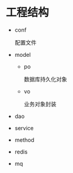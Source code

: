 # 工程结构
- conf
  
  配置文件

- model
    - po 
      
      数据库持久化对象
      
    - vo
    
      业务对象封装
  
- dao

- service

- method 

- redis

- mq 